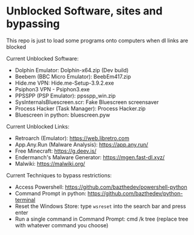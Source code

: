 # Unblocked Software, sites and bypassing
This repo is just to load some programs onto computers when dl links are blocked

Current Unblocked Software:

- Dolphin Emulator: Dolphin-x64.zip (Dev build)
- Beebem (BBC Micro Emulator): BeebEm417.zip
- Hide.me VPN: Hide.me-Setup-3.9.2.exe
- Psiphon3 VPN - Psiphon3.exe
- PPSSPP (PSP Emulator): ppsspp_win.zip
- SysInternalsBluescreen.scr: Fake Bluescreen screensaver
- Process Hacker (Task Manager): Process Hacker.zip
- Bluescreen in python: bluescreen.pyw

Current Unblocked Links:

- Retroarch (Emulator): https://web.libretro.com
- App.Any.Run (Malware Analysis): https://app.any.run/
- Free Minecraft: https://g.deev.is/
- Endermanch's Malware Generator: https://mgen.fast-dl.xyz/
- Malwiki: https://malwiki.org/

Current Techniques to bypass restrictions:

- Access Powershell: https://github.com/bazthedev/powershell-python
- Command Prompt in python: https://github.com/bazthedev/python-terminal
- Reset the Windows Store: type `wsreset` into the search bar and press enter
- Run a single command in Command Prompt: cmd /k tree (replace tree with whatever command you choose)
